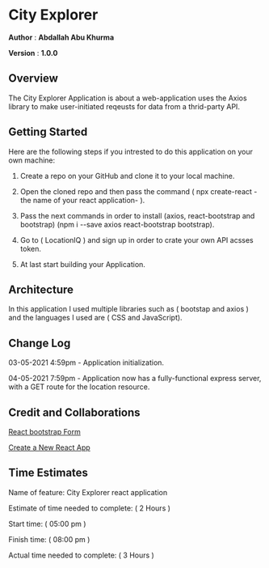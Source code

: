 # City Explorer

**Author** : **Abdallah Abu Khurma**

**Version** : **1.0.0**

## Overview

The City Explorer Application is about a web-application uses the Axios library to make user-initiated reqeusts for data from a thrid-party API.

## Getting Started

Here are the following steps if you intrested to do this application on your own machine:

1. Create a repo on your GitHub and clone it to your local machine.

2. Open the cloned repo and then pass the command ( npx create-react -the name of your react application- ).

3. Pass the next commands in order to install (axios, react-bootstrap and bootstrap) (npm i --save axios react-bootstrap bootstrap).

4. Go to ( LocationIQ ) and sign up in order to crate your own API acsses token.

5. At last start building your Application.

## Architecture

In this application I used multiple libraries such as ( bootstap and axios ) and the languages I used are ( CSS and JavaScript).

## Change Log

03-05-2021 4:59pm - Application initialization.

04-05-2021 7:59pm - Application now has a fully-functional express server, with a GET route for the location resource.

## Credit and Collaborations

[React bootstrap Form](https://react-bootstrap.github.io/components/forms/)

[Create a New React App](https://reactjs.org/docs/create-a-new-react-app.html)

## Time Estimates

Name of feature: City Explorer react application

Estimate of time needed to complete: ( 2 Hours )

Start time: ( 05:00 pm )

Finish time: ( 08:00 pm )

Actual time needed to complete: ( 3 Hours )
